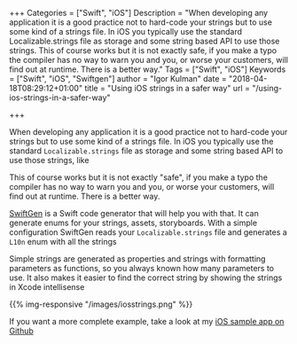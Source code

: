 +++
Categories = ["Swift", "iOS"]
Description = "When developing any application it is a good practice not to hard-code your strings but to use some kind of a strings file. In iOS you typically use the standard Localizable.strings file as storage and some string based API to use those strings. This of course works but it is not exactly safe, if you make a typo the compiler has no way to warn you and you, or worse your customers, will find out at runtime. There is a better way."
Tags = ["Swift", "iOS"]
Keywords = ["Swift", "iOS", "Swiftgen"]
author = "Igor Kulman"
date = "2018-04-18T08:29:12+01:00"
title = "Using iOS strings in a safer way"
url = "/using-ios-strings-in-a-safer-way"

+++

When developing any application it is a good practice not to hard-code your strings but to use some kind of a strings file. In iOS you typically use the standard `Localizable.strings` file as storage and some string based API to use those strings, like 

<div data-gist="714ae947643c8c10f55beae582a62e72" data-file="Extension.swift"></div>

This of course works but it is not exactly "safe", if you make a typo the compiler has no way to warn you and you, or worse your customers, will find out at runtime. There is a better way.

[SwiftGen](https://github.com/SwiftGen/SwiftGen) is a Swift code generator that will help you with that. It can generate enums for your strings, assets, storyboards. With a simple configuration SwiftGen reads your `Localizable.strings` file and generates a `L10n` enum with all the strings

<div data-gist="714ae947643c8c10f55beae582a62e72" data-file="Strings.swift"></div>

Simple strings are generated as properties and strings with formatting parameters as functions, so you always known how many parameters to use. It also makes it easier to find the correct string by showing the strings in Xcode intellisense

{{% img-responsive "/images/iosstrings.png" %}}

If you want a more complete example, take a look at my [iOS sample app on Github](https://github.com/igorkulman/iOSSampleApp)

<!--more-->